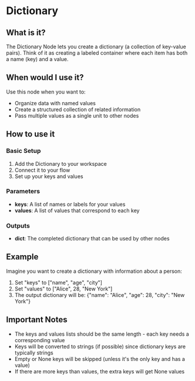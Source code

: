 # Dictionary

## What is it?

The Dictionary Node lets you create a dictionary (a collection of key-value pairs). Think of it as creating a labeled container where each item has both a name (key) and a value.

## When would I use it?

Use this node when you want to:

- Organize data with named values
- Create a structured collection of related information
- Pass multiple values as a single unit to other nodes

## How to use it

### Basic Setup

1. Add the Dictionary to your workspace
1. Connect it to your flow
1. Set up your keys and values

### Parameters

- **keys**: A list of names or labels for your values
- **values**: A list of values that correspond to each key

### Outputs

- **dict**: The completed dictionary that can be used by other nodes

## Example

Imagine you want to create a dictionary with information about a person:

1. Set "keys" to ["name", "age", "city"]
1. Set "values" to ["Alice", 28, "New York"]
1. The output dictionary will be: {"name": "Alice", "age": 28, "city": "New York"}

## Important Notes

- The keys and values lists should be the same length - each key needs a corresponding value
- Keys will be converted to strings (if possible) since dictionary keys are typically strings
- Empty or None keys will be skipped (unless it's the only key and has a value)
- If there are more keys than values, the extra keys will get None values
